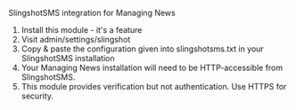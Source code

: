 SlingshotSMS integration for Managing News

1. Install this module - it's a feature
2. Visit admin/settings/slingshot
3. Copy & paste the configuration given into slingshotsms.txt
   in your SlingshotSMS installation
4. Your Managing News installation will need to be HTTP-accessible
   from SlingshotSMS.
5. This module provides verification but not authentication. 
   Use HTTPS for security.
